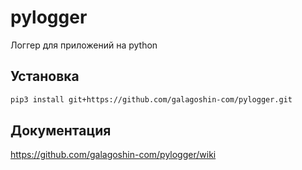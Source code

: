# pylogger
Логгер для приложений на python

## Установка

```bash
pip3 install git+https://github.com/galagoshin-com/pylogger.git
```

## Документация

https://github.com/galagoshin-com/pylogger/wiki